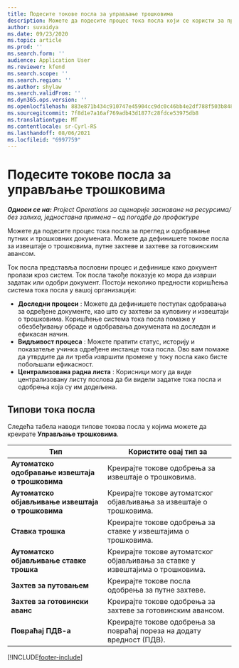 ```yaml
---
title: Подесите токове посла за управљање трошковима
description: Можете да подесите процес тока посла који се користи за преглед и одобравање путних и трошковних докумената.
author: suvaidya
ms.date: 09/23/2020
ms.topic: article
ms.prod: ''
ms.search.form: ''
audience: Application User
ms.reviewer: kfend
ms.search.scope: ''
ms.search.region: ''
ms.author: shylaw
ms.search.validFrom: ''
ms.dyn365.ops.version: ''
ms.openlocfilehash: 883e871b434c910747e45904cc9dc0c46bb4e2df788f503b848ad41984884edd
ms.sourcegitcommit: 7f8d1e7a16af769adb43d1877c28fdce53975db8
ms.translationtype: MT
ms.contentlocale: sr-Cyrl-RS
ms.lasthandoff: 08/06/2021
ms.locfileid: "6997759"
---
```

# <a name="set-up-workflows-for-expense-management"></a>Подесите токове посла за управљање трошковима

_**Односи се на:** Project Operations за сценарије засноване на ресурсима/без залиха, једноставна примена – од погодбе до профактуре_

Можете да подесите процес тока посла за преглед и одобравање путних и трошковних докумената. Можете да дефинишете токове посла за извештаје о трошковима, путне захтеве и захтеве за готовинским авансом.

Ток посла представља пословни процес и дефинише како документ пролази кроз систем. Ток посла такође показује ко мора да изврши задатак или одобри документ. Постоји неколико предности коришћења система тока посла у вашој организацији:

- **Доследни процеси** : Можете да дефинишете поступак одобравања за одређене документе, као што су захтеви за куповину и извештаји о трошковима. Коришћење система тока посла помаже у обезбеђивању обраде и одобравања докумената на доследан и ефикасан начин.
- **Видљивост процеса** : Можете пратити статус, историју и показатеље учинка одређене инстанце тока посла. Ово вам помаже да утврдите да ли треба извршити промене у току посла како бисте побољшали ефикасност.
- **Централизована радна листа** : Корисници могу да виде централизовану листу послова да би видели задатке тока посла и одобрења која су им додељена. 

## <a name="workflow-types"></a>Типови тока посла

Следећа табела наводи типове токова посла у којима можете да креирате **Управљање трошковима**.


|              <strong>Тип</strong>              |                   <strong>Користите овај тип за</strong>                   |
|-------------------------------------------------|-----------------------------------------------------------------------|
|   <strong>Аутоматско одобравање извештаја о трошковима</strong> |            Креирајте токове одобрења за извештаје о трошковима.             |
|  <strong>Аутоматско објављивање извештаја о трошковима</strong>   |        Креирајте токове аутоматског објављивања за извештаје о трошковима.        |
|       <strong>Ставка трошка</strong>        |     Креирајте токове одобрења за ставке у извештајима о трошковима.      |
| <strong>Аутоматско објављивање ставке трошка</strong> | Креирајте токове аутоматског објављивања за ставке у извештајима о трошковима. |
|       <strong>Захтев за путовањем</strong>       |          Креирајте токове посла одобрења за путне захтеве.           |
|      <strong>Захтев за готовински аванс</strong>      |         Креирајте токове одобрења за захтеве за готовинским авансом.          |
|        <strong>Повраћај ПДВ-а</strong>        | Креирајте токове одобрења за повраћај пореза на додату вредност (ПДВ).  |


[!INCLUDE[footer-include](../includes/footer-banner.md)]
